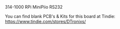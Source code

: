 314-1000 RPi MiniPiio RS232


You can find blank PCB's & Kits for this board at Tindie:
https://www.tindie.com/stores/DTronixs/
